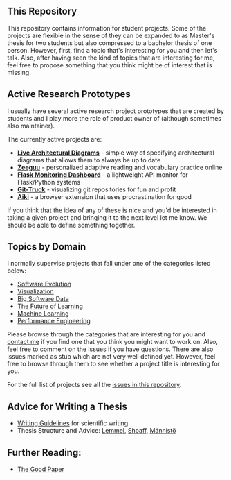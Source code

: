 ## This Repository

This repository contains information for student projects. Some of the projects are flexible in the sense of they can be expanded to as Master's thesis for two students but also compressed to a bachelor thesis of one person. However, first, find a topic that's interesting for you and then let's talk. Also, after having seen the kind of topics that are interesting for me, feel free to propose something that you think might be of interest that is missing. 

## Active Research Prototypes

I usually have several active research project prototypes that are created by students and I play more the role of product owner of (although sometimes also maintainer). 

The currently active projects are: 

- [**Live Architectural Diagrams**](https://mircealungu.com/projects/ArchLens.html) - simple way of specifying architectural diagrams that allows them to always be up to date
- [**Zeeguu**](https://mircealungu.com/projects/zeeguu) - personalized adaptive reading and vocabulary practice online
- [**Flask Monitoring Dashboard**](https://mircealungu.com/projects/flask-monitoring-dashboard) - a lightweight API monitor for Flask/Python systems 
- [**Git-Truck**](https://github.com/git-truck/git-truck) - visualizing git repositories for fun and profit
- [**Aiki**](https://mircealungu.com/projects/aiki) - a browser extension that uses procrastination for good


If you think that the idea of any of these is nice and you'd be interested in taking a given project and bringing it to the next level let me know. We should be able to define something together.


## Topics by Domain

I normally supervise projects that fall under one of the categories listed below: 

* [Software Evolution](../../issues?q=is%3Aissue+is%3Aopen+label%3A%22software+evolution%22+-label%3A%22stub%22+-label%3A%22draft%22+)
* [Visualization](../../issues?q=is%3Aissue+is%3Aopen+label%3Avisualization+-label%3A%22stub%22+-label%3A%22draft%22+)
* [Big Software Data](https://github.com/mircealungu/student-projects/issues?q=is%3Aissue+is%3Aopen+label%3A%22big+software+data%22+-label%3A%22stub%22+-label%3A%22draft%22+)
* [The Future of Learning](https://github.com/mircealungu/student-projects/issues?q=is%3Aissue+is%3Aopen+label%3A%22personalized+learning%22+-label%3A%22stub%22+-label%3A%22draft%22+)
* [Machine Learning](https://github.com/mircealungu/student-projects/issues?q=is%3Aissue+is%3Aopen+label%3Amachine-learning+-label%3A%22stub%22+-label%3A%22draft%22+)
* [Performance Engineering](https://github.com/mircealungu/student-projects/issues?q=is%3Aissue+is%3Aopen+label%3Aflask-monitoring-dashboard+-label%3A%22stub%22+-label%3A%22draft%22+)

Please browse through the categories that are interesting for you and [contact me](https://mircealungu.github.io/#contact) if you find one that you think you might want to work on. Also, feel free to comment on the issues if you have questions. There are also issues marked as stub which are not very well defined yet. However, feel free to browse through them to see whether a project title is interesting for you.

For the full list of projects see all the [issues in this repository](https://github.com/mircealungu/student-projects/issues?q=is%3Aopen+is%3Aissue). 




## Advice for Writing a Thesis

- [Writing Guidelines](https://github.com/mircealungu/student-projects/blob/master/writing_guidelines/README.md) for scientific writing
- Thesis Structure and Advice: [Lemmel](http://softlang.wikidot.com/info:thesis-structure), [Shoaff](https://cs.fit.edu/~wds/guides/howto/), [Männistö](https://www.cs.helsinki.fi/u/tomimann/Instructions/MastersThesisInstructions.html)

## Further Reading:
- [The Good Paper](https://samfundslitteratur.dk/bog/good-paper)
